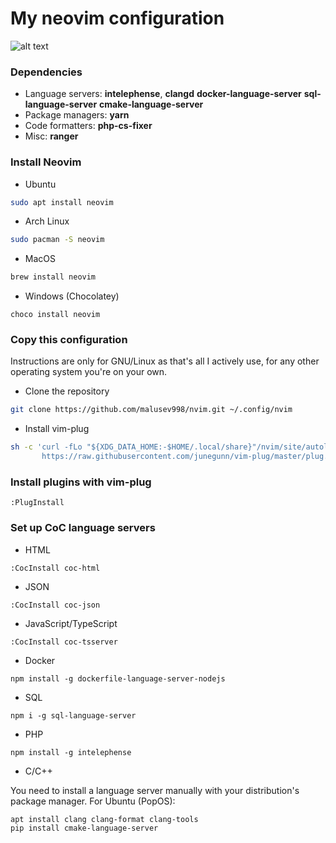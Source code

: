 # My neovim configuration
![alt text](https://raw.githubusercontent.com/dusnm/nvim/master/utils/images/nvim.png)

### Dependencies
* Language servers: **intelephense**, **clangd** **docker-language-server** **sql-language-server** **cmake-language-server**
* Package managers: **yarn**
* Code formatters: **php-cs-fixer**
* Misc: **ranger**

### Install Neovim
* Ubuntu
```sh
sudo apt install neovim
```
* Arch Linux
```sh
sudo pacman -S neovim
```
* MacOS
```sh
brew install neovim
```
* Windows (Chocolatey)
```
choco install neovim
```

### Copy this configuration
Instructions are only for GNU/Linux as that's all I actively use, for any other operating system you're on your own.

* Clone the repository
```sh
git clone https://github.com/malusev998/nvim.git ~/.config/nvim
```
* Install vim-plug
```sh
sh -c 'curl -fLo "${XDG_DATA_HOME:-$HOME/.local/share}"/nvim/site/autoload/plug.vim --create-dirs \
       https://raw.githubusercontent.com/junegunn/vim-plug/master/plug.vim'
```

### Install plugins with vim-plug
```
:PlugInstall
```

### Set up CoC language servers
* HTML
```
:CocInstall coc-html
```
* JSON
```
:CocInstall coc-json
```
* JavaScript/TypeScript
```
:CocInstall coc-tsserver
```

* Docker
```
npm install -g dockerfile-language-server-nodejs
```

* SQL
```
npm i -g sql-language-server
```

* PHP
```
npm install -g intelephense
```

* C/C++

You need to install a language server manually with your distribution's package manager. For Ubuntu (PopOS):
```
apt install clang clang-format clang-tools
pip install cmake-language-server

```
